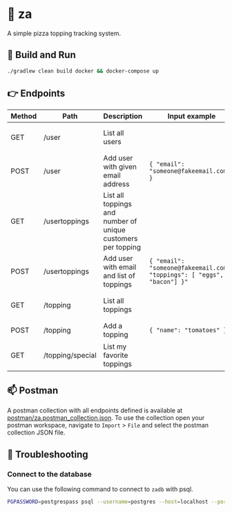 # 🍕 za
A simple pizza topping tracking system.

## 🏃 Build and Run
```sh
./gradlew clean build docker && docker-compose up
```

## 👉 Endpoints
| Method | Path             | Description                                                  | Input example                                                           | Output example                                                                       |
|--------|------------------|--------------------------------------------------------------|-------------------------------------------------------------------------|--------------------------------------------------------------------------------------|
| GET    | /user            | List all users                                               |                                                                         | `[ { "id": 1, "email": "mike@fakeemail.com" } ]` |                                   |
| POST   | /user            | Add user with given email address                            | `{ "email": "someone@fakeemail.com" }`                                  |                                                                                      |
| GET    | /usertoppings    | List all toppings and number of unique customers per topping |                                                                         | `[ { "topping": "pepperoni", "count": 3 }, { "topping": "pineapple", "count": 2 } ]` |
| POST   | /usertoppings    | Add user with email and list of toppings                     | `{ "email": "someone@fakeemail.com", "toppings": [ "eggs", "bacon"] }"` |                                                                                      |
| GET    | /topping         | List all toppings                                            |                                                                         | `[ { "id": 1, "name": "pepperoni" }, { "id": 2, "name": "sausage" } ]`               |
| POST   | /topping         | Add a topping                                                | `{ "name": "tomatoes" }`                                                |                                                                                      |
| GET    | /topping/special | List my favorite toppings                                    |                                                                         | `[ "pepperoni", "sausage", "mushrooms", "green peppers", "onions" ]`                 |

## 📫 Postman
A postman collection with all endpoints defined is available at [postman/za.postman_collection.json](./postman/za.postman_collection.json). 
To use the collection open your postman workspace, navigate to `Import` > `File` and select the postman collection JSON file.

## 🔨 Troubleshooting
### Connect to the database
You can use the following command to connect to `zadb` with psql.
```sh
PGPASSWORD=postgrespass psql --username=postgres --host=localhost --port=5432 --dbname=zadb
```

